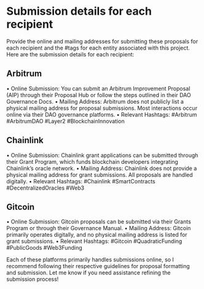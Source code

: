 # Submission details for each recipient
Provide the online and mailing addresses for submitting these proposals for each recipient and the #tags for each entity associated with this project.
Here are the submission details for each recipient:
## Arbitrum
•	Online Submission: You can submit an Arbitrum Improvement Proposal (AIP) through their Proposal Hub or follow the steps outlined in their DAO Governance Docs.
•	Mailing Address: Arbitrum does not publicly list a physical mailing address for proposal submissions. Most interactions occur online via their DAO governance platforms.
•	Relevant Hashtags: #Arbitrum #ArbitrumDAO #Layer2 #BlockchainInnovation
## Chainlink
•	Online Submission: Chainlink grant applications can be submitted through their Grant Program, which funds blockchain developers integrating Chainlink’s oracle network.
•	Mailing Address: Chainlink does not provide a physical mailing address for grant submissions. All proposals are handled digitally.
•	Relevant Hashtags: #Chainlink #SmartContracts #DecentralizedOracles #Web3
## Gitcoin
•	Online Submission: Gitcoin proposals can be submitted via their Grants Program or through their Governance Manual.
•	Mailing Address: Gitcoin primarily operates digitally, and no physical mailing address is listed for grant submissions.
•	Relevant Hashtags: #Gitcoin #QuadraticFunding #PublicGoods #Web3Funding

Each of these platforms primarily handles submissions online, so I recommend following their respective guidelines for proposal formatting and submission. Let me know if you need assistance refining the submission process!

